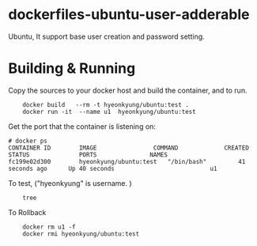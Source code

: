 # dockerfiles-ubuntu-user-adderable
Ubuntu, It support base user creation and password setting.

# Building & Running

Copy the sources to your docker host and build the container, and to run.
```
	docker build   --rm -t hyeonkyung/ubuntu:test .
	docker run -it  --name u1  hyeonkyung/ubuntu:test
```
Get the port that the container is listening on:

```
# docker ps
CONTAINER ID        IMAGE                COMMAND             CREATED             STATUS              PORTS               NAMES
fc199e02d300        hyeonkyung/ubuntu:test   "/bin/bash"         41 seconds ago      Up 40 seconds                           u1
```

To test, ("hyeonkyung" is username. )
```
	tree
```
To Rollback
```
    docker rm u1 -f
    docker rmi hyeonkyung/ubuntu:test
```
